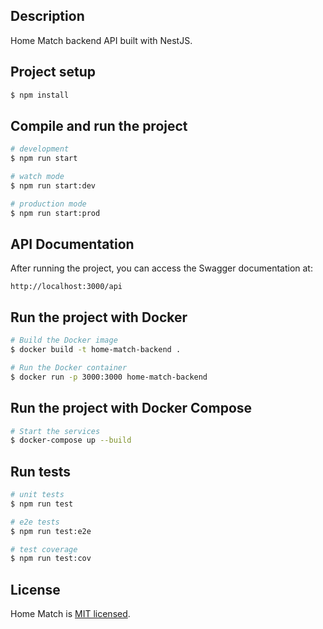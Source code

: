 ## Description

Home Match backend API built with NestJS.

## Project setup

```bash
$ npm install
```

## Compile and run the project

```bash
# development
$ npm run start

# watch mode
$ npm run start:dev

# production mode
$ npm run start:prod
```

## API Documentation

After running the project, you can access the Swagger documentation at:

```
http://localhost:3000/api
```

## Run the project with Docker

```bash
# Build the Docker image
$ docker build -t home-match-backend .

# Run the Docker container
$ docker run -p 3000:3000 home-match-backend
```

## Run the project with Docker Compose

```bash
# Start the services
$ docker-compose up --build
```

## Run tests

```bash
# unit tests
$ npm run test

# e2e tests
$ npm run test:e2e

# test coverage
$ npm run test:cov
```

## License

Home Match is [MIT licensed](LICENSE).
